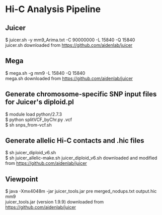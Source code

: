 
# Hi-C Analysis Pipeline

## Juicer 
$ juicer.sh -y mm9_Arima.txt -C 90000000 -L 15840 -Q 15840 <br />
juicer.sh downloaded from https://github.com/aidenlab/juicer

## Mega 
$ mega.sh -g mm9 -L 15840 -Q 15840 <br />
mega.sh downloaded from https://github.com/aidenlab/juicer

## Generate chromosome-specific SNP input files for Juicer's diploid.pl
$ module load python/2.7.3 <br />
$ python splitVCF_byChr.py <sanger-mouse-snps>.vcf <br />
$ sh snps_from-vcf.sh

## Generate allelic Hi-C contacts and .hic files
$ sh juicer_diploid_v6.sh <br />
$ sh juicer_allelic-make.sh
juicer_diploid_v6.sh downloaded and modified from https://github.com/aidenlab/juicer
  
## Viewpoint
$ java -Xmx4048m -jar juicer_tools.jar pre merged_nodups.txt output.hic mm9 <br />
juicer_tools.jar (version 1.9.9) downloaded from https://github.com/aidenlab/juicer
